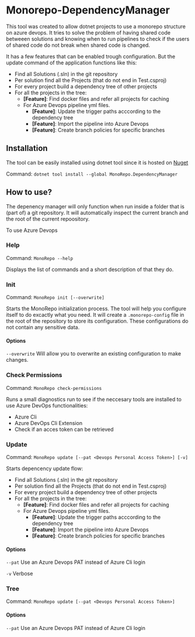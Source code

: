 # Monorepo-DependencyManager

This tool was created to allow dotnet projects to use a monorepo structure on azure devops. It tries to solve the problem of having shared code betweeen solutions and knowing when to run pipelines to check if the users of shared code do not break when shared code is changed.

It has a few features that can be enabled trough configuration. But the update command of the application functions like this:

- Find all Solutions (.sln) in the git repository
- Per solution find all the Projects (that do not end in Test.csproj)
- For every project build a dependency tree of other projects
- For all the projects in the tree:
    - **[Feature]**: Find docker files and refer all projects for caching
    - For Azure Devops pipeline yml files.
        - **[Feature]**: Update the trigger paths acccording to the dependency tree
        - **[Feature]**: Import the pipeline into Azure Devops
        - **[Feature]**: Create branch policies for specific branches 

## Installation

The tool can be easily installed using dotnet tool since it is hosted on [Nuget](https://www.nuget.org/packages/Monorepo.DependencyManager/)

Command:  ``` dotnet tool install --global MonoRepo.DependencyManager ```


## How to use?

The depenency manager will only function when run inside a folder that is (part of) a git repository. It will automatically inspect the current branch and the root of the current repoository.

To use Azure Devops 

### Help

Command:  ``` MonoRepo --help ```

Displays the list of commands and a short description of that they do.

### Init

Command:  ``` MonoRepo init [--overwrite] ```

Starts the MonoRepo initialization process. The tool will help you configure itself to do excactly what you need. It will create a ```.monorepo-config``` file in the root of the repository to store its configuration. These configurations do not contain any sensitive data.

#### Options
``` --overwrite ```
Will allow you to overwrite an existing configuration to make changes.

### Check Permissions

Command:  ```MonoRepo check-permissions```

Runs a small diagnostics run to see if the neccesary tools are installed to use Azure DevOps functionalities:
- Azure Cli
- Azure DevOps Cli Extension
- Check if an acces token can be retrieved

### Update

Command:  ``` MonoRepo update [--pat <Devops Personal Access Token>] [-v] ```

Starts depencency update flow:
- Find all Solutions (.sln) in the git repository
- Per solution find all the Projects (that do not end in Test.csproj)
- For every project build a dependency tree of other projects
- For all the projects in the tree:
    - **[Feature]**: Find docker files and refer all projects for caching
    - For Azure Devops pipeline yml files.
        - **[Feature]**: Update the trigger paths acccording to the dependency tree
        - **[Feature]**: Import the pipeline into Azure Devops
        - **[Feature]**: Create branch policies for specific branches 

#### Options
``` --pat ```
Use an Azure Devops PAT instead of Azure Cli login

``` -v ```
Verbose

### Tree

Command:  ``` MonoRepo update [--pat <Devops Personal Access Token>] ```

#### Options
``` --pat ```
Use an Azure Devops PAT instead of Azure Cli login








